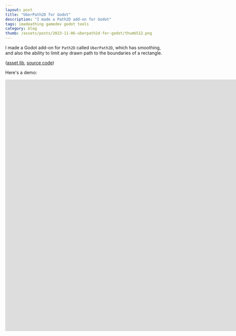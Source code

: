 ```yaml
---
layout: post
title: "UberPath2D for Godot"
description: "I made a Path2D add-on for Godot"
tags: imadeathing gamedev godot tools
category: blog
thumb: /assets/posts/2023-11-06-uberpath2d-for-godot/thumb512.png
---
```


I made a Godot add-on for `Path2D` called `UberPath2D`, which has smoothing, and also the ability to limit any drawn path to the boundaries of a rectangle.

([asset lib](https://godotengine.org/asset-library/asset/2322), [source code](https://github.com/opyate/godot-uberpath2d))


Here's a demo:

<iframe width="1836" height="799" src="https://www.youtube.com/embed/sFDraUsjWuk" title="UberPath2D for godot engine" frameborder="0" allow="accelerometer; autoplay; clipboard-write; encrypted-media; gyroscope; picture-in-picture; web-share" allowfullscreen></iframe>